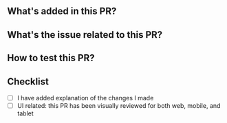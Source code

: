 ## What's added in this PR?

## What's the issue related to this PR?

## How to test this PR?

## Checklist

- [ ] I have added explanation of the changes I made
- [ ] UI related: this PR has been visually reviewed for both web, mobile, and tablet
